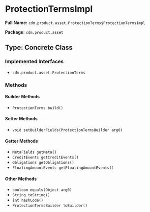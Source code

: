 # ProtectionTermsImpl

**Full Name:** `cdm.product.asset.ProtectionTerms$ProtectionTermsImpl`

**Package:** `cdm.product.asset`

## Type: Concrete Class

### Implemented Interfaces

- `cdm.product.asset.ProtectionTerms`

### Methods

#### Builder Methods

- `ProtectionTerms build()`

#### Setter Methods

- `void setBuilderFields(ProtectionTermsBuilder arg0)`

#### Getter Methods

- `MetaFields getMeta()`
- `CreditEvents getCreditEvents()`
- `Obligations getObligations()`
- `FloatingAmountEvents getFloatingAmountEvents()`

#### Other Methods

- `boolean equals(Object arg0)`
- `String toString()`
- `int hashCode()`
- `ProtectionTermsBuilder toBuilder()`

